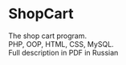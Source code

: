# ShopCart
The shop cart program.  
  PHP, OOP, HTML, CSS, MySQL.  
  Full description in PDF in Russian


